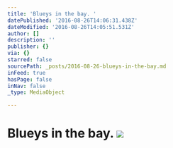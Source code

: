 ```yaml
---
title: 'Blueys in the bay. '
datePublished: '2016-08-26T14:06:31.438Z'
dateModified: '2016-08-26T14:05:51.531Z'
author: []
description: ''
publisher: {}
via: {}
starred: false
sourcePath: _posts/2016-08-26-blueys-in-the-bay.md
inFeed: true
hasPage: false
inNav: false
_type: MediaObject

---
```

# Blueys in the bay. ![](https://the-grid-user-content.s3-us-west-2.amazonaws.com/cc7b6c44-c828-46e9-b87f-56c4083b3a88.jpg)
